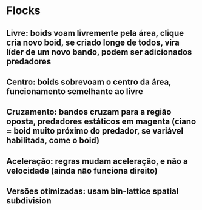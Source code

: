 # Flocks

## Livre: boids voam livremente pela área, clique cria novo boid, se criado longe de todos, vira líder de um novo bando, podem ser adicionados predadores

## Centro: boids sobrevoam o centro da área, funcionamento semelhante ao livre

## Cruzamento: bandos cruzam para a região oposta, predadores estáticos em magenta (ciano = boid muito próximo do predador, se variável habilitada, come o boid)

## Aceleração: regras mudam aceleração, e não a velocidade (ainda não funciona direito)

## Versões otimizadas: usam bin-lattice spatial subdivision
